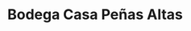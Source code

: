 ---
title: "Bodega Casa Peñas Altas"
url: /ciudad-de-matanzas/bodega-casa-penas-altas/
shop: comodidad
---